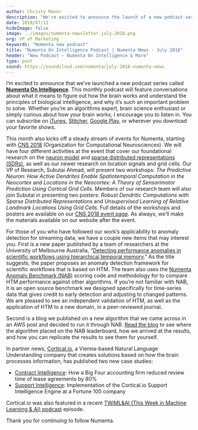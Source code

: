 ```yaml
---
author: Christy Maver
description: "We're excited to announce the launch of a new podcast series called Numenta On Intelligence. This month also kicks off a steady stream of events for us, starting with CNS 2018. For those who have followed our work’s applicability to anomaly detection, we have a new blog on running an algorithm from an AWS post on NAB."
date: 2018/07/12
hideImage: false
image: ../images/numenta-newsletter-july-2018.png
org: VP of Marketing
keywords: "Numenta new podcast"
title: "Numenta On Intelligence Podcast | Numenta News - July 2018"
header: "New Podcast – Numenta On Intelligence & More"
type: post
sound: https://soundcloud.com/numenta/july-2018-numenta-news
---
```


I’m excited to announce that we’ve launched a new podcast series called **[Numenta On Intelligence](/blog/2018/07/10/numenta-on-intelligence-new-podcast-series/)**. This monthly podcast will feature conversations about what it means to figure out how the brain works and understand the principles of biological intelligence, and why it’s such an important problem to solve. Whether you’re an algorithms expert, brain science enthusiast or simply curious about how your brain works, I encourage you to listen in. You can subscribe on [iTunes](https://itunes.apple.com/us/podcast/numenta-on-intelligence/id1406940219), [Stitcher](https://www.stitcher.com/podcast/numenta-on-intelligence), [Google Play](https://play.google.com/music/listen?u=1#/ps/Iso5mnblc5aksx4k6etlz5243se), or wherever you download your favorite shows.

This month also kicks off a steady stream of events for Numenta, starting with [CNS 2018](/company/events/2018/07/17/cns-2018-seattle-dendritic-modeling/) (Organization for Computational Neurosciences). We will have four different activities at the event that cover our foundational research on the [neuron model](/neuroscience-research/sequence-learning/) and [sparse distributed representations (SDRs)](/neuroscience-research/sparse-distributed-representations/), as well as our newer research on location signals and grid cells. Our VP of Research, Subutai Ahmad, will present two workshops: *The Predictive Neuron: How Active Dendrites Enable Spatiotemporal Computation in the Neocortex* and *Locations in the Neocortex: A Theory of Sensorimotor Prediction Using Cortical Grid Cells*. Members of our research team will also join Subutai in presenting two posters: *Robust Dendritic Computations with Sparse Distributed Representations* and *Unsupervised Learning of Relative Landmark Locations Using Grid Cells*. Full details of the workshops and posters are available on our [CNS 2018 event page](/company/events/2018/07/17/cns-2018-seattle-dendritic-modeling/). As always, we’ll make the materials available on our website after the event.

For those of you who have followed our work’s applicability to anomaly detection for streaming data, we have a couple new items that may interest you. First is a new paper published by a team of researchers at the University of Melbourne Australia, “[Detecting performance anomalies in scientific workflows using hierarchical temporal memory](https://www.sciencedirect.com/science/article/pii/S0167739X17327292).” As the title suggests, the paper proposes an anomaly detection framework for scientific workflows that is based on HTM. The team also uses the [Numenta Anomaly Benchmark (NAB)](/applications/numenta-anomaly-benchmark/) scoring code and methodology for to compare HTM performance against other algorithms. If you’re not familiar with NAB, it is an open source benchmark we designed specifically for time-series data that gives credit to early detection and adjusting to changed patterns. We are pleased to see an independent validation of HTM, as well as the application of HTM to a new domain, in a peer-reviewed journal.

Second is a blog we published on a new algorithm that we came across in an AWS post and decided to run it through NAB. [Read the blog](/blog/2018/06/29/running-amazons-rcf-on-nab/) to see where the algorithm placed on the NAB leaderboard, how we arrived at the results, and how you can replicate the results to see them for yourself.

In partner news, [Cortical.io](http://cortical.io/), a Vienna-based Natural Language Understanding company that creates solutions based on how the brain processes information, has published two new case studies:
* [Contract Intelligence](https://www.cortical.io/solutions_contractIntelligence_casestudy.html): How a Big Four accounting firm reduced review time of lease agreements by 80%
* [Support Intelligence](https://www.cortical.io/pressrelease/2018/06/07/how-was-cortical-io-support-intelligence-deployed-at-a-fortune-100-company.html): Implementation of the Cortical.io Support Intelligence Engine at a Fortune 100 company

Cortical.io was also featured in a recent [TWiML&AI (This Week in Machine Learning & AI) podcast](https://twimlai.com/twiml-talk-150-how-a-global-energy-company-adopts-ml-ai-with-nicholas-osborn/) episode.

Thank you for continuing to follow Numenta.
